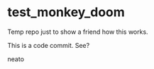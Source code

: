 # test_monkey_doom
Temp repo just to show a friend how this works.

This is a code commit. See?

neato